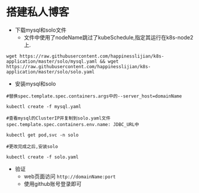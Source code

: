 # 搭建私人博客
- 下载mysql和solo文件
  - 文件中使用了nodeName跳过了kubeSchedule,指定其运行在k8s-node2上.
```
wget https://raw.githubusercontent.com/happinesslijian/k8s-application/master/solo/mysql.yaml && wget https://raw.githubusercontent.com/happinesslijian/k8s-application/master/solo/solo.yaml
```
- 安装mysql和solo
```
#替换spec.template.spec.containers.args中的--server_host=domainName

kubectl create -f mysql.yaml

#查看mysql的ClusterIP并复制到solo.yaml文件spec.template.spec.containers.env.name: JDBC_URL中

kubectl get pod,svc -n solo

#更改完成之后,安装solo

kubectl create -f solo.yaml
```
- 验证
  - web页面访问
    `http://domainName:port`
  - 使用github账号登录即可
